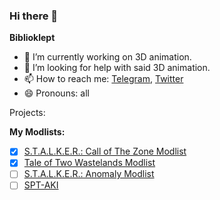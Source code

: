 ### Hi there 👋

**Biblioklept**

- 🔭 I’m currently working on 3D animation.
- 🤔 I’m looking for help with said 3D animation.
- 📫 How to reach me: [Telegram](https://t.me/biblioklept), [Twitter](https://twitter.com/bookstealing)
- 😄 Pronouns: all

Projects:

  **My Modlists:**

- [x] [S.T.A.L.K.E.R.: Call of The Zone Modlist](https://biblioklept.github.io/cotoz)
- [x] [Tale of Two Wastelands Modlist](https://biblioklept.github.io/lowercasettw)
- [ ] [S.T.A.L.K.E.R.: Anomaly Modlist](https://biblioklept.github.io/JOURNEY)
- [ ] [SPT-AKI](https://raw.githubusercontent.com/Biblioklept/biblioklept/main/img/soon.png)
